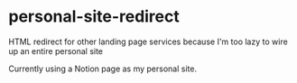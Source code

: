 # personal-site-redirect
HTML redirect for other landing page services because I'm too lazy to wire up an entire personal site

Currently using a Notion page as my personal site.